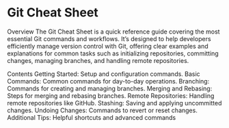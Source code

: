 # Git Cheat Sheet
Overview
The Git Cheat Sheet is a quick reference guide covering the most essential Git commands and workflows. It’s designed to help developers efficiently manage version control with Git, offering clear examples and explanations for common tasks such as initializing repositories, committing changes, managing branches, and handling remote repositories.

Contents
Getting Started: Setup and configuration commands.
Basic Commands: Common commands for day-to-day operations.
Branching: Commands for creating and managing branches.
Merging and Rebasing: Steps for merging and rebasing branches.
Remote Repositories: Handling remote repositories like GitHub.
Stashing: Saving and applying uncommitted changes.
Undoing Changes: Commands to revert or reset changes.
Additional Tips: Helpful shortcuts and advanced commands
